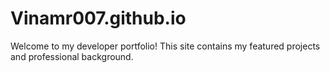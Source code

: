 # Vinamr007.github.io
Welcome to my developer portfolio! This site contains my featured projects and professional background.

